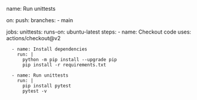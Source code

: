 name: Run unittests

on:
  push:
    branches:
      - main

jobs:
  unittests:
    runs-on: ubuntu-latest
    steps:
      - name: Checkout code
        uses: actions/checkout@v2

      - name: Install dependencies
        run: |
          python -m pip install --upgrade pip
          pip install -r requirements.txt

      - name: Run unittests
        run: |
          pip install pytest
          pytest -v